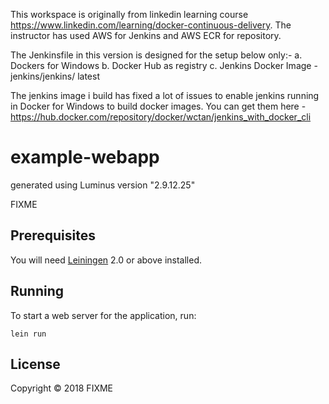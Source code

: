 This workspace is originally from linkedin learning course https://www.linkedin.com/learning/docker-continuous-delivery. The instructor has used AWS for Jenkins and AWS ECR for repository. 

The Jenkinsfile in this version is designed for the setup below only:-
 a. Dockers for Windows
 b. Docker Hub as registry
 c. Jenkins Docker Image - jenkins/jenkins/ latest

The jenkins image i build has fixed a lot of issues to enable jenkins running in Docker for Windows to build docker images. You can get them here - https://hub.docker.com/repository/docker/wctan/jenkins_with_docker_cli

# example-webapp

generated using Luminus version "2.9.12.25"

FIXME

## Prerequisites

You will need [Leiningen][1] 2.0 or above installed.

[1]: https://github.com/technomancy/leiningen

## Running

To start a web server for the application, run:

    lein run 

## License

Copyright © 2018 FIXME

